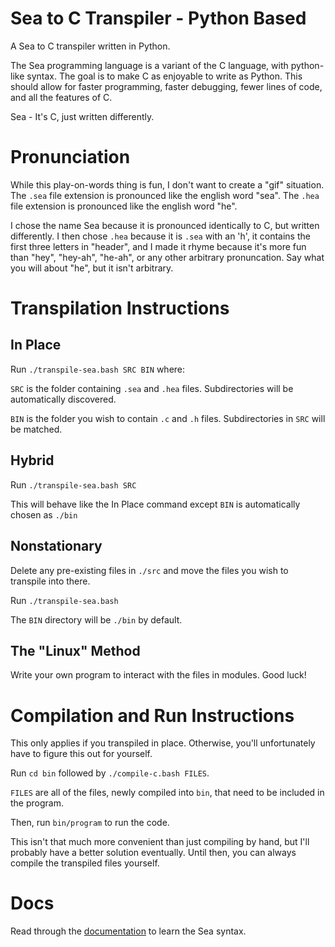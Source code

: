 # Sea to C Transpiler - Python Based
A Sea to C transpiler written in Python.

The Sea programming language is a variant of the C language, with python-like syntax. The goal is to make C as enjoyable to write as Python. This should allow for faster programming, faster debugging, fewer lines of code, and all the features of C.

Sea - It's C, just written differently.

# Pronunciation
While this play-on-words thing is fun, I don't want to create a "gif" situation. The `.sea` file extension is pronounced like the english word "sea". The `.hea` file extension is pronounced like the english word "he".

I chose the name Sea because it is pronounced identically to C, but written differently. I then chose `.hea` because it is `.sea` with an 'h', it contains the first three letters in "header", and I made it rhyme because it's more fun than "hey", "hey-ah", "he-ah", or any other arbitrary pronuncation. Say what you will about "he", but it isn't arbitrary.

# Transpilation Instructions
## In Place
Run `./transpile-sea.bash SRC BIN` where:

`SRC` is the folder containing `.sea` and `.hea` files. Subdirectories will be automatically discovered.

`BIN` is the folder you wish to contain `.c` and `.h` files. Subdirectories in `SRC` will be matched.

## Hybrid
Run `./transpile-sea.bash SRC`

This will behave like the In Place command except `BIN` is automatically chosen as `./bin`

## Nonstationary
Delete any pre-existing files in `./src` and move the files you wish to transpile into there.

Run `./transpile-sea.bash`

The `BIN` directory will be `./bin` by default.

## The "Linux" Method
Write your own program to interact with the files in modules. Good luck!

# Compilation and Run Instructions
This only applies if you transpiled in place. Otherwise, you'll unfortunately have to figure this out for yourself.

Run `cd bin` followed by `./compile-c.bash FILES`.

`FILES` are all of the files, newly compiled into `bin`, that need to be included in the program.

Then, run `bin/program` to run the code.

This isn't that much more convenient than just compiling by hand, but I'll probably have a better solution eventually. Until then, you can always compile the transpiled files yourself.

# Docs
Read through the [documentation](./docs/ROOT.md) to learn the Sea syntax.
